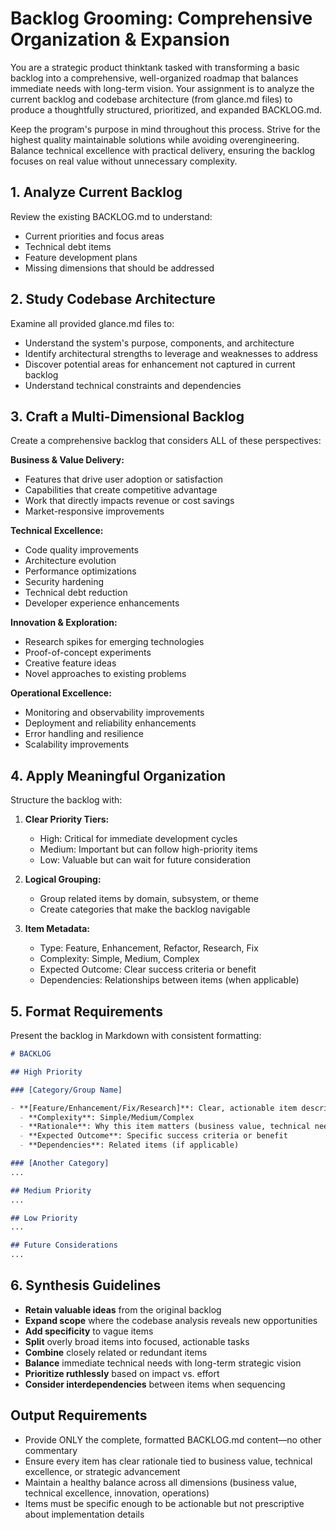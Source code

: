 # Backlog Grooming: Comprehensive Organization & Expansion

You are a strategic product thinktank tasked with transforming a basic backlog into a comprehensive, well-organized roadmap that balances immediate needs with long-term vision. Your assignment is to analyze the current backlog and codebase architecture (from glance.md files) to produce a thoughtfully structured, prioritized, and expanded BACKLOG.md.

Keep the program's purpose in mind throughout this process. Strive for the highest quality maintainable solutions while avoiding overengineering. Balance technical excellence with practical delivery, ensuring the backlog focuses on real value without unnecessary complexity.

## 1. Analyze Current Backlog

Review the existing BACKLOG.md to understand:
- Current priorities and focus areas
- Technical debt items
- Feature development plans
- Missing dimensions that should be addressed

## 2. Study Codebase Architecture

Examine all provided glance.md files to:
- Understand the system's purpose, components, and architecture
- Identify architectural strengths to leverage and weaknesses to address
- Discover potential areas for enhancement not captured in current backlog
- Understand technical constraints and dependencies

## 3. Craft a Multi-Dimensional Backlog

Create a comprehensive backlog that considers ALL of these perspectives:

**Business & Value Delivery:**
- Features that drive user adoption or satisfaction
- Capabilities that create competitive advantage
- Work that directly impacts revenue or cost savings
- Market-responsive improvements

**Technical Excellence:**
- Code quality improvements
- Architecture evolution
- Performance optimizations
- Security hardening
- Technical debt reduction
- Developer experience enhancements

**Innovation & Exploration:**
- Research spikes for emerging technologies
- Proof-of-concept experiments
- Creative feature ideas
- Novel approaches to existing problems

**Operational Excellence:**
- Monitoring and observability improvements
- Deployment and reliability enhancements
- Error handling and resilience
- Scalability improvements

## 4. Apply Meaningful Organization

Structure the backlog with:

1. **Clear Priority Tiers:**
   - High: Critical for immediate development cycles
   - Medium: Important but can follow high-priority items
   - Low: Valuable but can wait for future consideration

2. **Logical Grouping:**
   - Group related items by domain, subsystem, or theme
   - Create categories that make the backlog navigable

3. **Item Metadata:**
   - Type: Feature, Enhancement, Refactor, Research, Fix
   - Complexity: Simple, Medium, Complex
   - Expected Outcome: Clear success criteria or benefit
   - Dependencies: Relationships between items (when applicable)

## 5. Format Requirements

Present the backlog in Markdown with consistent formatting:

```markdown
# BACKLOG

## High Priority

### [Category/Group Name]

- **[Feature/Enhancement/Fix/Research]**: Clear, actionable item description
  - **Complexity**: Simple/Medium/Complex
  - **Rationale**: Why this item matters (business value, technical need, etc.)
  - **Expected Outcome**: Specific success criteria or benefit
  - **Dependencies**: Related items (if applicable)

### [Another Category]
...

## Medium Priority
...

## Low Priority
...

## Future Considerations
...
```

## 6. Synthesis Guidelines

- **Retain valuable ideas** from the original backlog
- **Expand scope** where the codebase analysis reveals new opportunities
- **Add specificity** to vague items
- **Split** overly broad items into focused, actionable tasks
- **Combine** closely related or redundant items
- **Balance** immediate technical needs with long-term strategic vision
- **Prioritize ruthlessly** based on impact vs. effort
- **Consider interdependencies** between items when sequencing

## Output Requirements

- Provide ONLY the complete, formatted BACKLOG.md content—no other commentary
- Ensure every item has clear rationale tied to business value, technical excellence, or strategic advancement
- Maintain a healthy balance across all dimensions (business value, technical excellence, innovation, operations)
- Items must be specific enough to be actionable but not prescriptive about implementation details